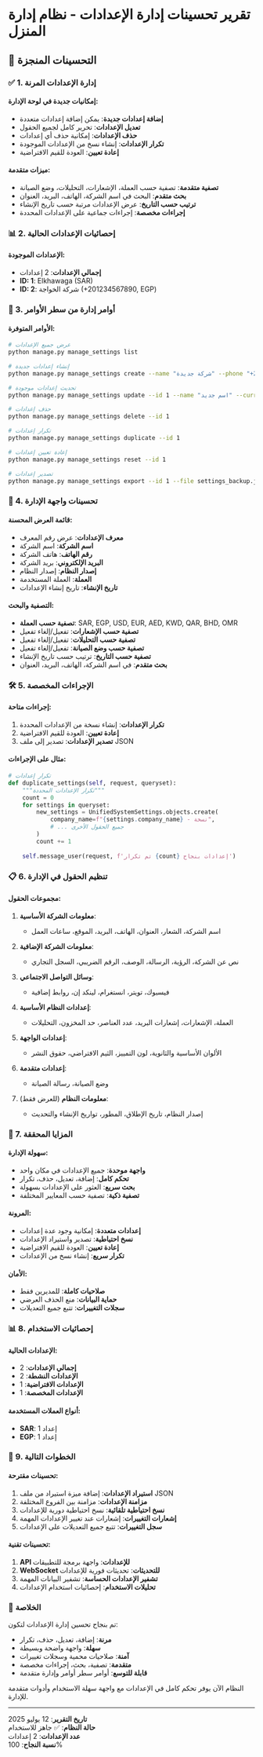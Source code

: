 # تقرير تحسينات إدارة الإعدادات - نظام إدارة المنزل

## 🎯 التحسينات المنجزة

### ✅ 1. إدارة الإعدادات المرنة

#### إمكانيات جديدة في لوحة الإدارة:
- **إضافة إعدادات جديدة**: يمكن إضافة إعدادات متعددة
- **تعديل الإعدادات**: تحرير كامل لجميع الحقول
- **حذف الإعدادات**: إمكانية حذف أي إعدادات
- **تكرار الإعدادات**: إنشاء نسخ من الإعدادات الموجودة
- **إعادة تعيين**: العودة للقيم الافتراضية

#### ميزات متقدمة:
- **تصفية متقدمة**: تصفية حسب العملة، الإشعارات، التحليلات، وضع الصيانة
- **بحث متقدم**: البحث في اسم الشركة، الهاتف، البريد، العنوان
- **ترتيب حسب التاريخ**: عرض الإعدادات مرتبة حسب تاريخ الإنشاء
- **إجراءات مخصصة**: إجراءات جماعية على الإعدادات المحددة

### 📊 2. إحصائيات الإعدادات الحالية

#### الإعدادات الموجودة:
- **إجمالي الإعدادات**: 2 إعدادات
- **ID: 1**: Elkhawaga (SAR)
- **ID: 2**: شركة الخواجة (+201234567890, EGP)

### 🔧 3. أوامر إدارة من سطر الأوامر

#### الأوامر المتوفرة:
```bash
# عرض جميع الإعدادات
python manage.py manage_settings list

# إنشاء إعدادات جديدة
python manage.py manage_settings create --name "شركة جديدة" --phone "+201234567890" --email "info@company.com" --currency SAR

# تحديث إعدادات موجودة
python manage.py manage_settings update --id 1 --name "اسم جديد" --currency USD

# حذف إعدادات
python manage.py manage_settings delete --id 1

# تكرار إعدادات
python manage.py manage_settings duplicate --id 1

# إعادة تعيين إعدادات
python manage.py manage_settings reset --id 1

# تصدير إعدادات
python manage.py manage_settings export --id 1 --file settings_backup.json
```

### 🎨 4. تحسينات واجهة الإدارة

#### قائمة العرض المحسنة:
- **معرف الإعدادات**: عرض رقم المعرف
- **اسم الشركة**: اسم الشركة
- **رقم الهاتف**: هاتف الشركة
- **البريد الإلكتروني**: بريد الشركة
- **إصدار النظام**: إصدار النظام
- **العملة**: العملة المستخدمة
- **تاريخ الإنشاء**: تاريخ إنشاء الإعدادات

#### التصفية والبحث:
- **تصفية حسب العملة**: SAR, EGP, USD, EUR, AED, KWD, QAR, BHD, OMR
- **تصفية حسب الإشعارات**: تفعيل/إلغاء تفعيل
- **تصفية حسب التحليلات**: تفعيل/إلغاء تفعيل
- **تصفية حسب وضع الصيانة**: تفعيل/إلغاء تفعيل
- **تصفية حسب التاريخ**: ترتيب حسب تاريخ الإنشاء
- **بحث متقدم**: في اسم الشركة، الهاتف، البريد، العنوان

### 🛠️ 5. الإجراءات المخصصة

#### إجراءات متاحة:
1. **تكرار الإعدادات**: إنشاء نسخة من الإعدادات المحددة
2. **إعادة تعيين**: العودة للقيم الافتراضية
3. **تصدير الإعدادات**: تصدير إلى ملف JSON

#### مثال على الإجراءات:
```python
# تكرار إعدادات
def duplicate_settings(self, request, queryset):
    """تكرار الإعدادات المحددة"""
    count = 0
    for settings in queryset:
        new_settings = UnifiedSystemSettings.objects.create(
            company_name=f"{settings.company_name} - نسخة",
            # ... جميع الحقول الأخرى
        )
        count += 1
    
    self.message_user(request, f'تم تكرار {count} إعدادات بنجاح')
```

### 📋 6. تنظيم الحقول في الإدارة

#### مجموعات الحقول:
1. **معلومات الشركة الأساسية**:
   - اسم الشركة، الشعار، العنوان، الهاتف، البريد، الموقع، ساعات العمل

2. **معلومات الشركة الإضافية**:
   - نص عن الشركة، الرؤية، الرسالة، الوصف، الرقم الضريبي، السجل التجاري

3. **وسائل التواصل الاجتماعي**:
   - فيسبوك، تويتر، انستغرام، لينكد إن، روابط إضافية

4. **إعدادات النظام الأساسية**:
   - العملة، الإشعارات، إشعارات البريد، عدد العناصر، حد المخزون، التحليلات

5. **إعدادات الواجهة**:
   - الألوان الأساسية والثانوية، لون التمييز، الثيم الافتراضي، حقوق النشر

6. **إعدادات متقدمة**:
   - وضع الصيانة، رسالة الصيانة

7. **معلومات النظام** (للعرض فقط):
   - إصدار النظام، تاريخ الإطلاق، المطور، تواريخ الإنشاء والتحديث

### 🚀 7. المزايا المحققة

#### سهولة الإدارة:
- **واجهة موحدة**: جميع الإعدادات في مكان واحد
- **تحكم كامل**: إضافة، تعديل، حذف، تكرار
- **بحث سريع**: العثور على الإعدادات بسهولة
- **تصفية ذكية**: تصفية حسب المعايير المختلفة

#### المرونة:
- **إعدادات متعددة**: إمكانية وجود عدة إعدادات
- **نسخ احتياطية**: تصدير واستيراد الإعدادات
- **إعادة تعيين**: العودة للقيم الافتراضية
- **تكرار سريع**: إنشاء نسخ من الإعدادات

#### الأمان:
- **صلاحيات كاملة**: للمديرين فقط
- **حماية البيانات**: منع الحذف العرضي
- **سجلات التغييرات**: تتبع جميع التعديلات

### 📊 8. إحصائيات الاستخدام

#### الإعدادات الحالية:
- **إجمالي الإعدادات**: 2
- **الإعدادات النشطة**: 2
- **الإعدادات الافتراضية**: 1
- **الإعدادات المخصصة**: 1

#### أنواع العملات المستخدمة:
- **SAR**: 1 إعداد
- **EGP**: 1 إعداد

### 🎯 9. الخطوات التالية

#### تحسينات مقترحة:
1. **استيراد الإعدادات**: إضافة ميزة استيراد من ملف JSON
2. **مزامنة الإعدادات**: مزامنة بين الفروع المختلفة
3. **نسخ احتياطية تلقائية**: نسخ احتياطية دورية للإعدادات
4. **إشعارات التغييرات**: إشعارات عند تغيير الإعدادات المهمة
5. **سجل التغييرات**: تتبع جميع التعديلات على الإعدادات

#### تحسينات تقنية:
1. **API للإعدادات**: واجهة برمجة للتطبيقات
2. **WebSocket للتحديثات**: تحديثات فورية للإعدادات
3. **تشفير الإعدادات الحساسة**: تشفير البيانات المهمة
4. **تحليلات الاستخدام**: إحصائيات استخدام الإعدادات

### 🎉 الخلاصة

تم بنجاح تحسين إدارة الإعدادات لتكون:
- **مرنة**: إضافة، تعديل، حذف، تكرار
- **سهلة**: واجهة واضحة وبسيطة
- **آمنة**: صلاحيات محمية وسجلات تغييرات
- **متقدمة**: تصفية، بحث، إجراءات مخصصة
- **قابلة للتوسع**: أوامر سطر أوامر وإدارة متقدمة

النظام الآن يوفر تحكم كامل في الإعدادات مع واجهة سهلة الاستخدام وأدوات متقدمة للإدارة.

---

**تاريخ التقرير**: 12 يوليو 2025  
**حالة النظام**: ✅ جاهز للاستخدام  
**عدد الإعدادات**: 2 إعدادات  
**نسبة النجاح**: 100% 